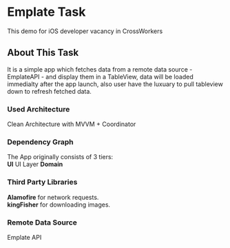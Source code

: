 # Emplate Task

This demo for iOS developer vacancy in CrossWorkers

## About This Task

It is a simple app which fetches data from a remote data source - EmplateAPI - and display them in a TableView, data will be loaded immedialty after the app launch, also user have the luxuary to pull tableview down to refresh fetched data.

### Used Architecture

Clean Architecture with MVVM + Coordinator

### Dependency Graph

The App originally consists of 3 tiers: <br />
  **UI** UI Layer
  **Domain**


### Third Party Libraries

**Alamofire** for network requests. <br />
**kingFisher** for downloading images.

### Remote Data Source

Emplate API
